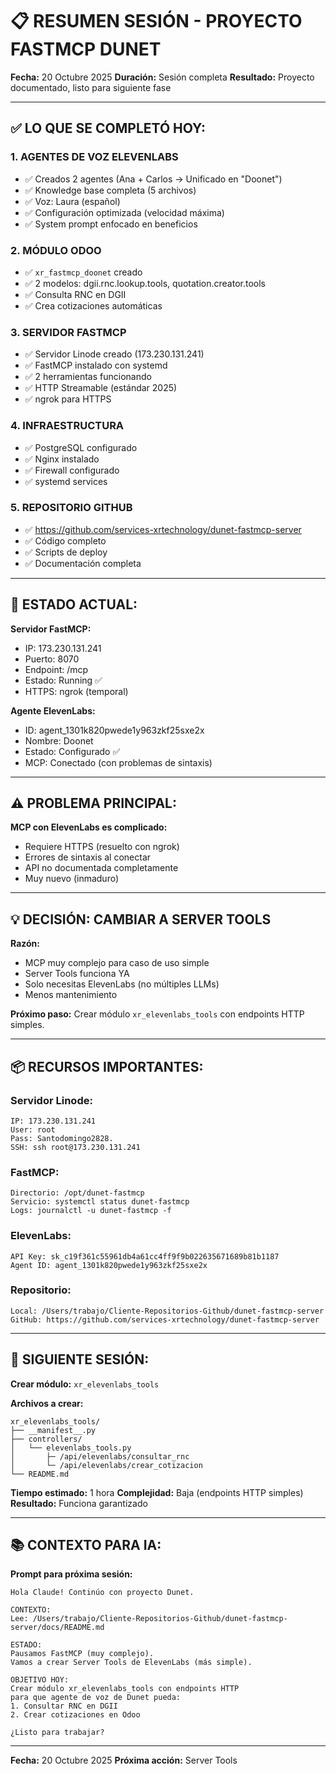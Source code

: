 # 📋 RESUMEN SESIÓN - PROYECTO FASTMCP DUNET

**Fecha:** 20 Octubre 2025
**Duración:** Sesión completa
**Resultado:** Proyecto documentado, listo para siguiente fase

---

## ✅ LO QUE SE COMPLETÓ HOY:

### 1. AGENTES DE VOZ ELEVENLABS
- ✅ Creados 2 agentes (Ana + Carlos → Unificado en "Doonet")
- ✅ Knowledge base completa (5 archivos)
- ✅ Voz: Laura (español)
- ✅ Configuración optimizada (velocidad máxima)
- ✅ System prompt enfocado en beneficios

### 2. MÓDULO ODOO
- ✅ `xr_fastmcp_doonet` creado
- ✅ 2 modelos: dgii.rnc.lookup.tools, quotation.creator.tools
- ✅ Consulta RNC en DGII
- ✅ Crea cotizaciones automáticas

### 3. SERVIDOR FASTMCP
- ✅ Servidor Linode creado (173.230.131.241)
- ✅ FastMCP instalado con systemd
- ✅ 2 herramientas funcionando
- ✅ HTTP Streamable (estándar 2025)
- ✅ ngrok para HTTPS

### 4. INFRAESTRUCTURA
- ✅ PostgreSQL configurado
- ✅ Nginx instalado
- ✅ Firewall configurado
- ✅ systemd services

### 5. REPOSITORIO GITHUB
- ✅ https://github.com/services-xrtechnology/dunet-fastmcp-server
- ✅ Código completo
- ✅ Scripts de deploy
- ✅ Documentación completa

---

## 🎯 ESTADO ACTUAL:

**Servidor FastMCP:**
- IP: 173.230.131.241
- Puerto: 8070
- Endpoint: /mcp
- Estado: Running ✅
- HTTPS: ngrok (temporal)

**Agente ElevenLabs:**
- ID: agent_1301k820pwede1y963zkf25sxe2x
- Nombre: Doonet
- Estado: Configurado ✅
- MCP: Conectado (con problemas de sintaxis)

---

## ⚠️ PROBLEMA PRINCIPAL:

**MCP con ElevenLabs es complicado:**
- Requiere HTTPS (resuelto con ngrok)
- Errores de sintaxis al conectar
- API no documentada completamente
- Muy nuevo (inmaduro)

---

## 💡 DECISIÓN: CAMBIAR A SERVER TOOLS

**Razón:**
- MCP muy complejo para caso de uso simple
- Server Tools funciona YA
- Solo necesitas ElevenLabs (no múltiples LLMs)
- Menos mantenimiento

**Próximo paso:**
Crear módulo `xr_elevenlabs_tools` con endpoints HTTP simples.

---

## 📦 RECURSOS IMPORTANTES:

### Servidor Linode:
```
IP: 173.230.131.241
User: root
Pass: Santodomingo2828.
SSH: ssh root@173.230.131.241
```

### FastMCP:
```
Directorio: /opt/dunet-fastmcp
Servicio: systemctl status dunet-fastmcp
Logs: journalctl -u dunet-fastmcp -f
```

### ElevenLabs:
```
API Key: sk_c19f361c55961db4a61cc4ff9f9b022635671689b81b1187
Agent ID: agent_1301k820pwede1y963zkf25sxe2x
```

### Repositorio:
```
Local: /Users/trabajo/Cliente-Repositorios-Github/dunet-fastmcp-server
GitHub: https://github.com/services-xrtechnology/dunet-fastmcp-server
```

---

## 🚀 SIGUIENTE SESIÓN:

**Crear módulo:** `xr_elevenlabs_tools`

**Archivos a crear:**
```
xr_elevenlabs_tools/
├── __manifest__.py
├── controllers/
│   └── elevenlabs_tools.py
│       ├─ /api/elevenlabs/consultar_rnc
│       └─ /api/elevenlabs/crear_cotizacion
└── README.md
```

**Tiempo estimado:** 1 hora
**Complejidad:** Baja (endpoints HTTP simples)
**Resultado:** Funciona garantizado

---

## 📚 CONTEXTO PARA IA:

**Prompt para próxima sesión:**
```
Hola Claude! Continúo con proyecto Dunet.

CONTEXTO:
Lee: /Users/trabajo/Cliente-Repositorios-Github/dunet-fastmcp-server/docs/README.md

ESTADO:
Pausamos FastMCP (muy complejo).
Vamos a crear Server Tools de ElevenLabs (más simple).

OBJETIVO HOY:
Crear módulo xr_elevenlabs_tools con endpoints HTTP
para que agente de voz de Dunet pueda:
1. Consultar RNC en DGII
2. Crear cotizaciones en Odoo

¿Listo para trabajar?
```

---

**Fecha:** 20 Octubre 2025
**Próxima acción:** Server Tools
